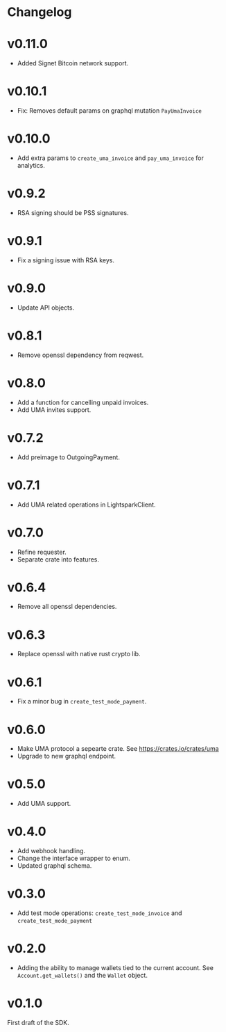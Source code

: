 # Changelog

# v0.11.0
- Added Signet Bitcoin network support.

# v0.10.1
- Fix: Removes default params on graphql mutation `PayUmaInvoice`

# v0.10.0
- Add extra params to `create_uma_invoice` and `pay_uma_invoice` for analytics.

# v0.9.2
- RSA signing should be PSS signatures.

# v0.9.1
- Fix a signing issue with RSA keys.

# v0.9.0
- Update API objects.

# v0.8.1
- Remove openssl dependency from reqwest.

# v0.8.0

- Add a function for cancelling unpaid invoices.
- Add UMA invites support.

# v0.7.2
- Add preimage to OutgoingPayment.

# v0.7.1
- Add UMA related operations in LightsparkClient.

# v0.7.0
- Refine requester.
- Separate crate into features.

# v0.6.4
- Remove all openssl dependencies.

# v0.6.3
- Replace openssl with native rust crypto lib.

# v0.6.1
- Fix a minor bug in `create_test_mode_payment`.

# v0.6.0
- Make UMA protocol a sepearte crate. See https://crates.io/crates/uma
- Upgrade to new graphql endpoint.

# v0.5.0
- Add UMA support.

# v0.4.0
- Add webhook handling.
- Change the interface wrapper to enum.
- Updated graphql schema.

# v0.3.0
- Add test mode operations: `create_test_mode_invoice` and `create_test_mode_payment`

# v0.2.0

- Adding the ability to manage wallets tied to the current account. See `Account.get_wallets()` and the `Wallet` object.

# v0.1.0

First draft of the SDK.
